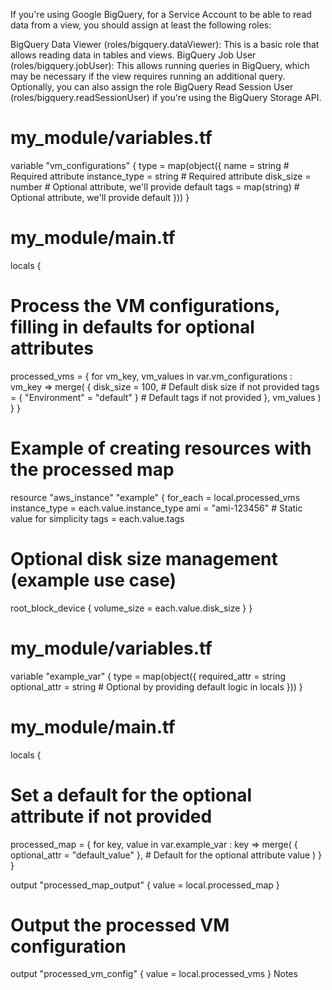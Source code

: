 If you're using Google BigQuery, for a Service Account to be able to read data from a view, you should assign at least the following roles:

BigQuery Data Viewer (roles/bigquery.dataViewer): This is a basic role that allows reading data in tables and views.
BigQuery Job User (roles/bigquery.jobUser): This allows running queries in BigQuery, which may be necessary if the view requires running an additional query.
Optionally, you can also assign the role BigQuery Read Session User (roles/bigquery.readSessionUser) if you're using the BigQuery Storage API.




# my_module/variables.tf
variable "vm_configurations" {
  type = map(object({
    name          = string                      # Required attribute
    instance_type = string                      # Required attribute
    disk_size     = number                      # Optional attribute, we'll provide default
    tags          = map(string)                 # Optional attribute, we'll provide default
  }))
}

# my_module/main.tf
locals {
  # Process the VM configurations, filling in defaults for optional attributes
  processed_vms = {
    for vm_key, vm_values in var.vm_configurations : vm_key => merge(
      {
        disk_size = 100,                        # Default disk size if not provided
        tags      = { "Environment" = "default" } # Default tags if not provided
      },
      vm_values
    )
  }
}

# Example of creating resources with the processed map
resource "aws_instance" "example" {
  for_each      = local.processed_vms
  instance_type = each.value.instance_type
  ami           = "ami-123456"                 # Static value for simplicity
  tags          = each.value.tags

  # Optional disk size management (example use case)
  root_block_device {
    volume_size = each.value.disk_size
  }
}




# my_module/variables.tf
variable "example_var" {
  type = map(object({
    required_attr = string
    optional_attr = string  # Optional by providing default logic in locals
  }))
}

# my_module/main.tf
locals {
  # Set a default for the optional attribute if not provided
  processed_map = {
    for key, value in var.example_var : key => merge(
      { optional_attr = "default_value" },  # Default for the optional attribute
      value
    )
  }
}

output "processed_map_output" {
  value = local.processed_map
}

# Output the processed VM configuration
output "processed_vm_config" {
  value = local.processed_vms
}
Notes 


